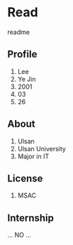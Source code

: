 # Read
readme

## Profile
1. Lee
1. Ye Jin
1. 2001
1. 03
1. 26

## About
1. Ulsan
1. Ulsan University
1. Major in IT

## License
1. MSAC

## Internship
...
NO
...

